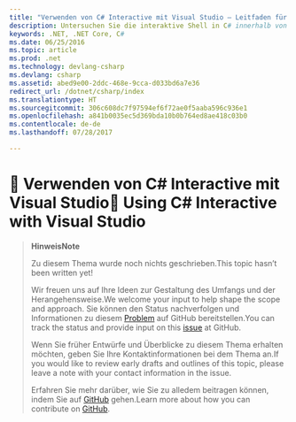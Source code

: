 ```yaml
---
title: "Verwenden von C# Interactive mit Visual Studio – Leitfaden für C#"
description: Untersuchen Sie die interaktive Shell in C# innerhalb von Visual Studio
keywords: .NET, .NET Core, C#
ms.date: 06/25/2016
ms.topic: article
ms.prod: .net
ms.technology: devlang-csharp
ms.devlang: csharp
ms.assetid: abed9e00-2ddc-468e-9cca-d033bd6a7e36
redirect_url: /dotnet/csharp/index
ms.translationtype: HT
ms.sourcegitcommit: 306c608dc7f97594ef6f72ae0f5aaba596c936e1
ms.openlocfilehash: a841b0035ec5d369bda10b0b764ed8ae418c03b0
ms.contentlocale: de-de
ms.lasthandoff: 07/28/2017

---
```


# <a name="-using-c-interactive-with-visual-studio"></a><span data-ttu-id="4a074-104">🔧 Verwenden von C# Interactive mit Visual Studio</span><span class="sxs-lookup"><span data-stu-id="4a074-104">🔧 Using C# Interactive with Visual Studio</span></span>

> <span data-ttu-id="4a074-105">**Hinweis**</span><span class="sxs-lookup"><span data-stu-id="4a074-105">**Note**</span></span>
> 
> <span data-ttu-id="4a074-106">Zu diesem Thema wurde noch nichts geschrieben.</span><span class="sxs-lookup"><span data-stu-id="4a074-106">This topic hasn’t been written yet!</span></span> 
>
> <span data-ttu-id="4a074-107">Wir freuen uns auf Ihre Ideen zur Gestaltung des Umfangs und der Herangehensweise.</span><span class="sxs-lookup"><span data-stu-id="4a074-107">We welcome your input to help shape the scope and approach.</span></span> <span data-ttu-id="4a074-108">Sie können den Status nachverfolgen und Informationen zu diesem [Problem](https://github.com/dotnet/docs/issues/969) auf GitHub bereitstellen.</span><span class="sxs-lookup"><span data-stu-id="4a074-108">You can track the status and provide input on this [issue](https://github.com/dotnet/docs/issues/969) at GitHub.</span></span>
> 
> <span data-ttu-id="4a074-109">Wenn Sie früher Entwürfe und Überblicke zu diesem Thema erhalten möchten, geben Sie Ihre Kontaktinformationen bei dem Thema an.</span><span class="sxs-lookup"><span data-stu-id="4a074-109">If you would like to review early drafts and outlines of this topic, please leave a note with your contact information in the issue.</span></span>
>
> <span data-ttu-id="4a074-110">Erfahren Sie mehr darüber, wie Sie zu alledem beitragen können, indem Sie auf [GitHub](https://github.com/dotnet/docs/blob/master/CONTRIBUTING.md) gehen.</span><span class="sxs-lookup"><span data-stu-id="4a074-110">Learn more about how you can contribute on [GitHub](https://github.com/dotnet/docs/blob/master/CONTRIBUTING.md).</span></span>
>

